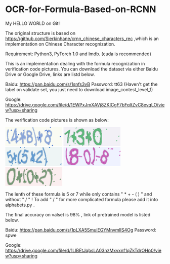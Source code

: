 # OCR-for-Formula-Based-on-RCNN
My HELLO WORLD on Git!

The original structure is based on https://github.com/Sierkinhane/crnn_chinese_characters_rec ,which is an implementation on Chinese Character recognization.

Requirement: Python3, PyTorch 1.0 and lmdb. (cuda is recommended)

This is an implementation dealing with the formula recognization in verification code pictures. You can download the dataset via either Baidu Drive or Google Drive, links are listd below.

Baidu: https://pan.baidu.com/s/1snfs3vB Password: tt63 (Haven't get the label on validate set, you just need to download image_contest_level_1)

Google: https://drive.google.com/file/d/1EWPxJmXAVj8ZKICgF7bFqItZvC8evqLO/view?usp=sharing

The verification code pictures is shown as below:

![0](https://github.com/liyichen1998/OCR-for-Formula-Based-on-RCNN/blob/master/OCR_for_Formula_Based_on_RCNN/to_lmdb/train_images/0.png)
![0](https://github.com/liyichen1998/OCR-for-Formula-Based-on-RCNN/blob/master/OCR_for_Formula_Based_on_RCNN/to_lmdb/train_images/1.png)
![0](https://github.com/liyichen1998/OCR-for-Formula-Based-on-RCNN/blob/master/OCR_for_Formula_Based_on_RCNN/to_lmdb/train_images/2.png)
![0](https://github.com/liyichen1998/OCR-for-Formula-Based-on-RCNN/blob/master/OCR_for_Formula_Based_on_RCNN/to_lmdb/train_images/3.png)
![0](https://github.com/liyichen1998/OCR-for-Formula-Based-on-RCNN/blob/master/OCR_for_Formula_Based_on_RCNN/to_lmdb/train_images/4.png)

The lenth of these formula is 5 or 7 while only contains " * + - ( ) " and without " / " ! 
To add " / " for more complicated formula please add it into alphabets.py .

The final accuracy on valset is 98% , link of pretrained model is listed below.

Baidu:  https://pan.baidu.com/s/1pLXA5SmuiEGYMnvmllS4Og  Password: spwe

Google: https://drive.google.com/file/d/1LlBEtJqbsLA03nzMxvxnf1qZkTdrOHp0/view?usp=sharing

